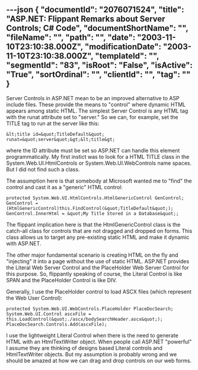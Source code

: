 ---json
{
  "documentId": "2076071524",
  "title": "ASP.NET: Flippant Remarks about Server Controls; C# Code",
  "documentShortName": "",
  "fileName": "",
  "path": "",
  "date": "2003-11-10T23:10:38.000Z",
  "modificationDate": "2003-11-10T23:10:38.000Z",
  "templateId": "",
  "segmentId": "83",
  "isRoot": "False",
  "isActive": "True",
  "sortOrdinal": "",
  "clientId": "",
  "tag": ""
}
---

Server Controls in ASP.NET mean to be an improved alternative to ASP include files. These provide the means to &quot;control&quot; where dynamic HTML appears among static HTML. The simplest Server Control is any HTML tag with the runat attribute set to &quot;server.&quot; So we can, for example, set the TITLE tag to run at the server like this:

    &lt;title id=&quot;TitleDefault&quot; runat=&quot;server&quot;&gt;&lt;title&gt;

where the ID attribute must be set so ASP.NET can handle this element programmatically. My first instict was to look for a HTML TITLE class in the System.Web.UI.HtmlControls or System.Web.UI.WebControls name spaces. But I did not find such a class.

The assumption here is that somebody at Microsoft wanted me to &quot;find&quot; the control and cast it as a &quot;generic&quot; HTML control:

    protected System.Web.UI.HtmlControls.HtmlGenericControl GenControl;
    GenControl = (HtmlGenericControl)this.FindControl(&quot;TitleDefault&quot;);
    GenControl.InnerHtml = &quot;My Title Stored in a Database&quot;;

The flippant implication here is that the HtmlGenericControl class is the catch-all class for controls that are not dragged and dropped on forms. This class allows us to target any pre-existing static HTML and make it dynamic with ASP.NET.

The other major fundamental scenario is creating HTML on the fly and &quot;injecting&quot; it into a page without the use of static HTML. ASP.NET provides the Literal Web Server Control and the PlaceHolder Web Server Control for this purpose. So, flippantly speaking of course, the Literal Control is like SPAN and the PlaceHolder Control is like DIV.

Generally, I use the PlaceHolder control to load ASCX files (which represent the Web User Control):

    protected System.Web.UI.WebControls.PlaceHolder PlaceDocSearch;
    System.Web.UI.Control ascxFile = this.LoadControl(&quot;./ascx/bodySearchHeader.ascx&quot;);
    PlaceDocSearch.Controls.Add(ascxFile);

I use the lightweight Literal Control when there is the need to generate HTML with an HtmlTextWriter object. When people call ASP.NET &quot;powerful&quot; I assume they are thinking of designs based Literal controls and HtmlTextWriter objects. But my assumption is probably wrong and we should be amazed at how we can drag and drop controls on our web forms.
